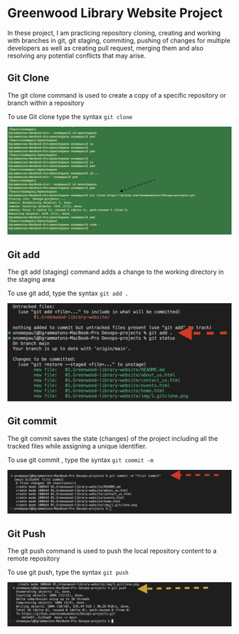 # Greenwood Library Website Project 

In these project, I am practicing repository cloning, creating and working with branches in git, git staging, commiting, pushing of changes for multiple developers as well as creating pull request, merging them and also resolving any potential conflicts that may arise.

## Git Clone

The git clone command is used to create a copy of a specific repository or branch within a repository

To use Git clone type the syntax `git clone`

![gitclone](./img/1.gitclone.png)

## Git add

The git add (staging) command adds a change to the working directory in the staging area

To use git add, type the syntax `git add .`

![gitadd](./img/2.gitadd.png)

## Git commit

The git commit saves the state (changes) of the project including all the tracked files while assigning a unique identifier.

To use git commit , type the syntax `git commit -m`

![gitcommit](./img/3.gitcommit.png)

## Git Push

The git push command is used to push the local repository content to a remote repository 

To use git push, type the syntax `git push`

![gitpush](./img/4.gitpush.png)
